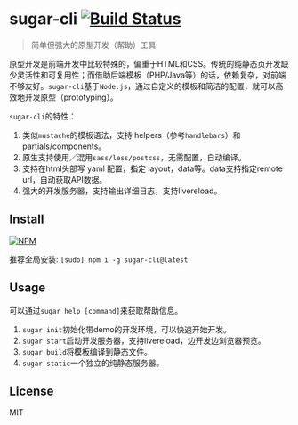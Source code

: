 # sugar-cli [![Build Status](https://travis-ci.org/creeperyang/sugar-cli.svg?branch=master)](https://travis-ci.org/creeperyang/sugar-cli)

> 简单但强大的原型开发（帮助）工具

原型开发是前端开发中比较特殊的，偏重于HTML和CSS。传统的纯静态页开发缺少灵活性和可复用性；而借助后端模板（PHP/Java等）的话，依赖复杂，对前端不够友好。`sugar-cli`基于`Node.js`，通过自定义的模板和简洁的配置，就可以高效地开发原型（prototyping）。

`sugar-cli`的特性：

1. 类似`mustache`的模板语法，支持 helpers（参考`handlebars`）和 partials/components。
2. 原生支持使用／混用`sass/less/postcss`，无需配置，自动编译。
3. 支持在html头部写 yaml 配置，指定 layout，data等。data支持指定remote url，自动获取API数据。
4. 强大的开发服务器，支持输出详细日志，支持livereload。

## Install

[![NPM](https://nodei.co/npm/sugar-cli.png?compact=true)](https://nodei.co/npm/sugar-cli/)

推荐全局安装: `[sudo] npm i -g sugar-cli@latest`

## Usage

可以通过`sugar help [command]`来获取帮助信息。

1. `sugar init`初始化带demo的开发环境，可以快速开始开发。
2. `sugar start`启动开发服务器，支持livereload，边开发边浏览器预览。
3. `sugar build`将模板编译到静态文件。
4. `sugar static`一个独立的纯静态服务器。

## License

MIT
